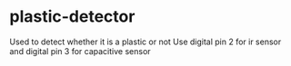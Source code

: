 # plastic-detector
Used to detect whether it is a plastic or not
Use digital pin 2 for ir sensor and digital pin 3 for capacitive sensor
